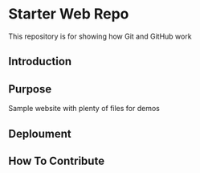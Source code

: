 # Starter Web Repo

This repository is for showing how Git and GitHub work

## Introduction



## Purpose

Sample website with plenty of files for demos

## Deploument



## How To Contribute